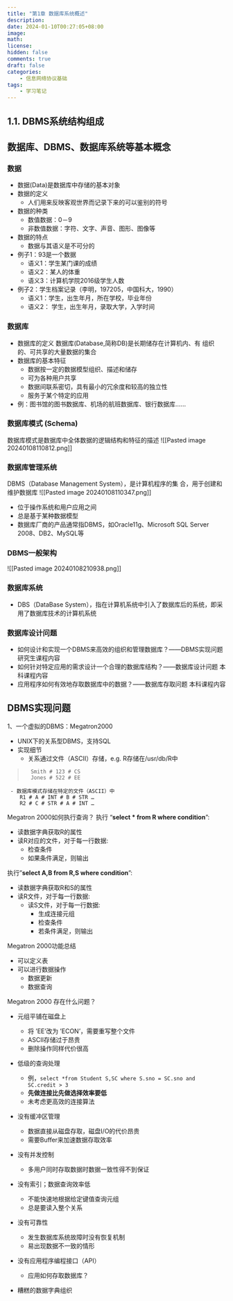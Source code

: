 ```yaml
---
title: "第1章 数据库系统概述"
description: 
date: 2024-01-10T00:27:05+08:00
image: 
math: 
license: 
hidden: false
comments: true
draft: false
categories:
    - 信息网络协议基础
tags:
    - 学习笔记
---
```



## 1.1. DBMS系统结构组成
## 数据库、DBMS、数据库系统等基本概念
### 数据
- 数据(Data)是数据库中存储的基本对象
- 数据的定义
	- 人们用来反映客观世界而记录下来的可以鉴别的符号
- 数据的种类
	- 数值数据：0－9
	- 非数值数据：字符、文字、声音、图形、图像等
- 数据的特点
	- 数据与其语义是不可分的
- 例子1：93是一个数据
	- 语义1：学生某门课的成绩
	- 语义2：某人的体重
	- 语义3：计算机学院2016级学生人数
- 例子2：学生档案记录（李明，197205，中国科大，1990）
	- 语义1：学生，出生年月，所在学校，毕业年份
	- 语义2： 学生，出生年月，录取大学，入学时间
### 数据库
- 数据库的定义
	数据库(Database,简称DB)是长期储存在计算机内、有
	组织的、可共享的大量数据的集合
- 数据库的基本特征
	- 数据按一定的数据模型组织、描述和储存
	- 可为各种用户共享
	- 数据间联系密切，具有最小的冗余度和较高的独立性
	- 服务于某个特定的应用
- 例：图书馆的图书数据库、机场的航班数据库、银行数据库……
### 数据库模式 (Schema)
数据库模式是数据库中全体数据的逻辑结构和特征的描述
![[Pasted image 20240108110812.png]]

###  数据库管理系统
DBMS（Database Management System），是计算机程序的集
合，用于创建和维护数据库
![[Pasted image 20240108110347.png]]
- 位于操作系统和用户应用之间
- 总是基于某种数据模型
- 数据库厂商的产品通常指DBMS，如Oracle11g、Microsoft SQL Server 2008、DB2、MySQL等

### DBMS一般架构
![[Pasted image 20240108210938.png]]
### 数据库系统
- DBS（DataBase System），指在计算机系统中引入了数据库后的系统，即采用了数据库技术的计算机系统

### 数据库设计问题
- 如何设计和实现一个DBMS来高效的组织和管理数据库？——DBMS实现问题    研究生课程内容
- 如何针对特定应用的需求设计一个合理的数据库结构？——数据库设计问题       本科课程内容
- 应用程序如何有效地存取数据库中的数据？——数据库存取问题      本科课程内容


## DBMS实现问题
1、一个虚拟的DBMS：Megatron2000
- UNIX下的关系型DBMS，支持SQL
- 实现细节
	- 关系通过文件（ASCII）存储，e.g. R存储在/usr/db/R中
> 		Smith # 123 # CS
> 		Jones # 522 # EE
	 - 数据库模式存储在特定的文件（ASCII）中
		R1 # A # INT # B # STR …
		R2 # C # STR # A # INT …

Megatron 2000如何执行查询？
执行 “**select * from R where condition**”:
- 读数据字典获取R的属性
- 读R对应的文件，对于每一行数据:
	- 检查条件
	- 如果条件满足，则输出

执行”**select A,B from R,S where condition**”:
- 读数据字典获取R和S的属性
- 读R文件，对于每一行数据:
	- 读S文件，对于每一行数据:
		- 生成连接元组
		- 检查条件
		- 若条件满足，则输出

Megatron 2000功能总结
- 可以定义表
- 可以进行数据操作
	- 数据更新
	- 数据查询

Megatron 2000 存在什么问题？
- 元组平铺在磁盘上
	- 将 ’EE’改为 ’ECON’，需要重写整个文件
	- ASCII存储过于昂贵
	- 删除操作同样代价很高
- 低级的查询处理
	- 例，`select *from Student S,SC where S.sno = SC.sno and SC.credit > 3`
	- **先做连接比先做选择效率要低**
	- 未考虑更高效的连接算法
- 没有缓冲区管理
	- 数据直接从磁盘存取，磁盘I/O的代价昂贵
	- 需要Buffer来加速数据存取效率
-  没有并发控制
	- 多用户同时存取数据时数据一致性得不到保证

- 没有索引；数据查询效率低
	- 不能快速地根据给定键值查询元组
	- 总是要读入整个关系

- 没有可靠性
	- 发生数据库系统故障时没有恢复机制
	- 易出现数据不一致的情形

- 没有应用程序编程接口（API）
	- 应用如何存取数据库？

- 糟糕的数据字典组织

